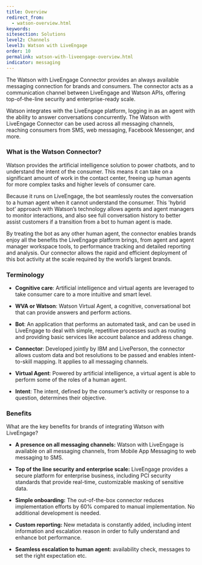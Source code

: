 ```yaml
---
title: Overview
redirect_from:
  - watson-overview.html
keywords:
sitesection: Solutions
level2: Channels
level3: Watson with LiveEngage
order: 10
permalink: watson-with-liveengage-overview.html
indicator: messaging
---
```


The Watson with LiveEngage Connector provides an always available messaging connection for brands and consumers. The connector acts as a communication channel between LiveEngage and Watson APIs, offering top-of-the-line security and enterprise-ready scale.

Watson integrates with the LiveEngage platform, logging in as an agent with the ability to answer conversations concurrently. The Watson with LiveEngage Connector can be used across all messaging channels, reaching consumers from SMS, web messaging, Facebook Messenger, and more.

### What is the Watson Connector?

Watson provides the artificial intelligence solution to power chatbots, and to understand the intent of the consumer. This means it can take on a significant amount of work in the contact center, freeing up human agents for more complex tasks and higher levels of consumer care.  

Because it runs on LiveEngage, the bot seamlessly routes the conversation to a human agent when it cannot understand the consumer. This 'hybrid bot’ approach with Watson’s technology allows agents and agent managers to monitor interactions, and also see full conversation history to better assist customers if a transition from a bot to human agent is made.

By treating the bot as any other human agent, the connector enables brands enjoy all the benefits the LiveEngage platform brings, from agent and agent manager workspace tools, to performance tracking and detailed reporting and analysis.  Our connector allows the rapid and efficient deployment of this bot activity at the scale required by the world’s largest brands.

### Terminology

* **Cognitive care**: Artificial intelligence and virtual agents are leveraged to take consumer care to a more intuitive and smart level.

* **WVA or Watson**: Watson Virtual Agent, a cognitive, conversational bot that can provide answers and perform actions.

* **Bot**: An application that performs an automated task, and can be used in LiveEngage to deal with simple, repetitive processes such as routing and providing basic services like account balance and address change.

* **Connector**: Developed jointly by IBM and LivePerson, the connector allows custom data and bot resolutions to be passed and enables intent-to-skill mapping. It applies to all messaging channels.

* **Virtual Agent**: Powered by artificial intelligence, a virtual agent is able to perform some of the roles of a human agent.

* **Intent**: The intent, defined by the consumer’s activity or response to a question, determines their objective.

### Benefits

What are the key benefits for brands of integrating Watson with LiveEngage?

* **A presence on all messaging channels:** Watson with LiveEngage is available on all messaging channels, from Mobile App Messaging to web messaging to SMS.

* **Top of the line security and enterprise scale:** LiveEngage provides a secure platform for enterprise business, including PCI security standards that provide real-time, customizable masking of sensitive data.

* **Simple onboarding:** The out-of-the-box connector reduces implementation efforts by 60% compared to manual implementation. No additional development is needed.

* **Custom reporting:** New metadata is constantly added, including intent information and escalation reason in order to fully understand and enhance bot performance.

* **Seamless escalation to human agent:** availability check, messages to set the right expectation etc.
